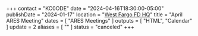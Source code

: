 +++
contact = "KC0ODE"
date = "2024-04-16T18:30:00-05:00"
publishDate = "2024-01-17"
location = "[West Fargo FD HQ](/places/west-fargo-fire-department-headquarters/)"
title = "April ARES Meeting"
dates = [ "ARES Meetings" ]
outputs = [ "HTML", "Calendar" ]
update = 2
aliases = [ "" ]
status = "canceled"
+++
